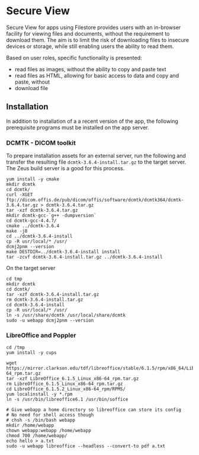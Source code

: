 # Secure View

Secure View for apps using Filestore provides users with an in-browser
facility for viewing files and documents, without the requirement to download them. The aim is to limit the risk of downloading files to insecure devices or storage, while still enabling users the ability to read them.

Based on user roles, specific functionality is presented:

* read files as images, without the ability to copy and paste text
* read files as HTML, allowing for basic access to data and copy and paste, without
* download file


## Installation

In addition to installation of a a recent version of the app, the following prerequisite programs must be installed on the app server.

### DCMTK - DICOM toolkit

To prepare installation assets for an external server, run the following and transfer the resulting file `dcmtk-3.6.4-install.tar.gz` to the target server. The Zeus build server is a good for this process.

    yum install -y cmake
    mkdir dcmtk
    cd dcmtk/
    curl -XGET ftp://dicom.offis.de/pub/dicom/offis/software/dcmtk/dcmtk364/dcmtk-3.6.4.tar.gz > dcmtk-3.6.4.tar.gz
    tar -xzf dcmtk-3.6.4.tar.gz
    mkdir dcmtk-gcc-`g++ -dumpversion`
    cd dcmtk-gcc-4.4.7/
    cmake ../dcmtk-3.6.4
    make -j8
    cd ../dcmtk-3.6.4-install
    cp -R usr/local/* /usr/
    dcmj2pnm --version
    make DESTDIR=../dcmtk-3.6.4-install install
    tar -zcvf dcmtk-3.6.4-install.tar.gz ../dcmtk-3.6.4-install

On the target server

    cd tmp
    mkdir dcmtk
    cd dcmtk/
    tar -xzf dcmtk-3.6.4-install.tar.gz
    rm dcmtk-3.6.4-install.tar.gz
    cd dcmtk-3.6.4-install
    cp -R usr/local/* /usr/
    ln -s /usr/share/dcmtk /usr/local/share/dcmtk
    sudo -u webapp dcmj2pnm --version


### LibreOffice and Poppler

    cd /tmp
    yum install -y cups

    wget https://mirror.clarkson.edu/tdf/libreoffice/stable/6.1.5/rpm/x86_64/LibreOffice_6.1.5_Linux_x86-64_rpm.tar.gz
    tar -xzf LibreOffice_6.1.5_Linux_x86-64_rpm.tar.gz
    rm LibreOffice_6.1.5_Linux_x86-64_rpm.tar.gz
    cd LibreOffice_6.1.5.2_Linux_x86-64_rpm/RPMS/
    yum localinstall -y *.rpm
    ln -s /usr/bin/libreoffice6.1 /usr/bin/soffice

    # Give webapp a home directory so libreoffice can store its config
    # No need for shell access though
    # chsh -s /bin/bash webapp
    mkdir /home/webapp
    chown webapp:webapp /home/webapp
    chmod 700 /home/webapp/
    echo hello > a.txt
    sudo -u webapp libreoffice --headless --convert-to pdf a.txt
